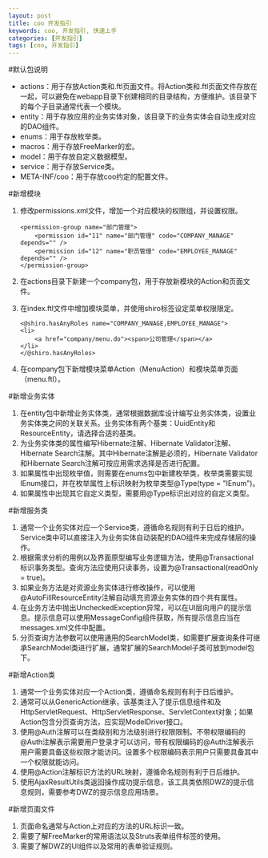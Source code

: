 ```yaml
---
layout: post
title: coo 开发指引
keywords: coo, 开发指引, 快速上手
categories: [开发指引]
tags: [coo, 开发指引]
---
```

#默认包说明
* actions：用于存放Action类和.ftl页面文件。将Action类和.ftl页面文件存放在一起，可以避免在webapp目录下创建相同的目录结构，方便维护。该目录下的每个子目录通常代表一个模块。
* entity：用于存放应用的业务实体对象，该目录下的业务实体会自动生成对应的DAO组件。
* enums：用于存放枚举类。
* macros：用于存放FreeMarker的宏。
* model：用于存放自定义数据模型。
* service：用于存放Service类。
* META-INF/coo：用于存放coo约定的配置文件。
<!-- more -->

#新增模块
1. 修改permissions.xml文件，增加一个对应模块的权限组，并设置权限。
	
	```
	<permission-group name="部门管理">  
		<permission id="11" name="部门管理" code="COMPANY_MANAGE" depends="" />  
		<permission id="12" name="职员管理" code="EMPLOYEE_MANAGE" depends="" />  
	</permission-group>
	```
	
2. 在actions目录下新建一个company包，用于存放新模块的Action和页面文件。
3. 在index.ftl文件中增加模块菜单，并使用shiro标签设定菜单权限限定。

	```
	<@shiro.hasAnyRoles name="COMPANY_MANAGE,EMPLOYEE_MANAGE">  
	<li>  
		<a href="company/menu.do"><span>公司管理</span></a>  
	</li>  
	</@shiro.hasAnyRoles>
	```
4. 在company包下新增模块菜单Action（MenuAction）和模块菜单页面（menu.ftl）。

#新增业务实体
1. 在entity包中新增业务实体类，通常根据数据库设计编写业务实体类，设置业务实体类之间的关联关系。业务实体有两个基类：UuidEntity和ResourceEntity，请选择合适的基类。
2. 为业务实体类的属性编写Hibernate注解、Hibernate Validator注解、Hibernate Search注解。其中Hibernate注解是必须的，Hibernate Validator和Hibernate Search注解可按应用需求选择是否进行配置。
3. 如果属性中出现枚举值，则需要在enums包中新建枚举类，枚举类需要实现IEnum接口，并在枚举属性上标识映射为枚举类型@Type(type = "IEnum")。
4. 如果属性中出现其它自定义类型，需要用@Type标识出对应的自定义类型。

#新增服务类
1. 通常一个业务实体对应一个Service类，遵循命名规则有利于日后的维护。Service类中可以直接注入为业务实体自动装配的DAO组件来完成存储层的操作。
2. 根据需求分析的用例以及界面原型编写业务逻辑方法，使用@Transactional标识事务类型。查询方法应使用只读事务，设置为@Transactional(readOnly = true)。
3. 如果业务方法是对资源业务实体进行修改操作，可以使用@AutoFillResourceEntity注解自动填充资源业务实体的四个共有属性。
4. 在业务方法中抛出UncheckedException异常，可以在UI层向用户的提示信息。提示信息可以使用MessageConfig组件获取，所有提示信息应当在messages.xml文件中配置。
5. 分页查询方法参数可以使用通用的SearchModel类，如需要扩展查询条件可继承SearchModel类进行扩展，通常扩展的SearchModel子类可放到model包下。

#新增Action类
1. 通常一个业务实体对应一个Action类，遵循命名规则有利于日后维护。
2. 通常可以从GenericAction继承，该基类注入了提示信息组件和及HttpServletRequest、HttpServletResponse、ServletContext对象；如果Action包含分页查询方法，应实现ModelDriver接口。
3. 使用@Auth注解可以在类级别和方法级别进行权限限制。不带权限编码的@Auth注解表示需要用户登录才可以访问，带有权限编码的@Auth注解表示用户需要具备这些权限才能访问。设置多个权限编码表示用户只需要具备其中一个权限就能访问。
4. 使用@Action注解标识方法的URL映射，遵循命名规则有利于日后维护。
5. 使用AjaxResultUtils类返回操作成功提示信息，该工具类依照DWZ的提示信息规则，需要参考DWZ的提示信息应用场景。

#新增页面文件
1. 页面命名通常与Action上对应的方法的URL标识一致。
2. 需要了解FreeMarker的常用语法以及Struts表单组件标签的使用。
3. 需要了解DWZ的UI组件以及常用的表单验证规则。